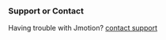 ### Support or Contact

Having trouble with Jmotion? [contact support](jmotionapp[at]gmail[dot]com)
